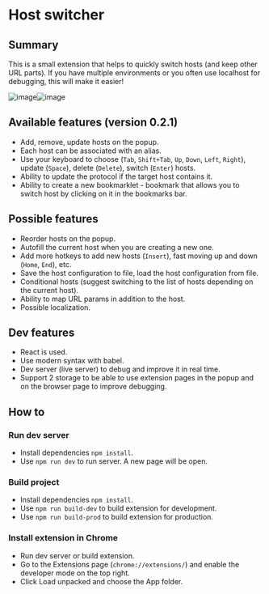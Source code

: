 # Host switcher

## Summary
This is a small extension that helps to quickly switch hosts (and keep other URL parts).
If you have multiple environments or you often use localhost for debugging, this will make it easier!

![image](https://user-images.githubusercontent.com/54352931/113479330-28c67780-9497-11eb-8631-0ac241c00850.png)![image](https://user-images.githubusercontent.com/54352931/123553682-616ba980-d785-11eb-9043-19fdb3415189.png)

## Available features (version 0.2.1)
- Add, remove, update hosts on the popup.
- Each host can be associated with an alias.
- Use your keyboard to choose (`Tab`, `Shift+Tab`, `Up`, `Down`, `Left`, `Right`), update (`Space`), delete (`Delete`), switch (`Enter`) hosts.
- Ability to update the protocol if the target host contains it.
- Ability to create a new bookmarklet - bookmark that allows you to switch host by clicking on it in the bookmarks bar.

## Possible features
- Reorder hosts on the popup.
- Autofill the current host when you are creating a new one.
- Add more hotkeys to add new hosts (`Insert`), fast moving up and down (`Home`, `End`), etc.
- Save the host configuration to file, load the host configuration from file.
- Conditional hosts (suggest switching to the list of hosts depending on the current host).
- Ability to map URL params in addition to the host.
- Possible localization.

## Dev features
- React is used.
- Use modern syntax with babel.
- Dev server (live server) to debug and improve it in real time.
- Support 2 storage to be able to use extension pages in the popup and on the browser page to improve debugging.

## How to
### Run dev server
- Install dependencies `npm install`.
- Use `npm run dev` to run server. A new page will be open.

### Build project
- Install dependencies `npm install`.
- Use `npm run build-dev` to build extension for development.
- Use `npm run build-prod` to build extension for production.

### Install extension in Chrome
- Run dev server or build extension.
- Go to the Extensions page (`chrome://extensions/`) and enable the developer mode on the top right.
- Click Load unpacked and choose the App folder.
